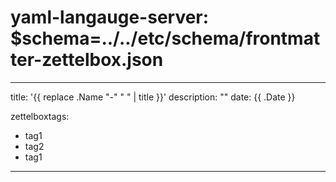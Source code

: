 # yaml-langauge-server: $schema=../../etc/schema/frontmatter-zettelbox.json
---
title: '{{ replace .Name "-" " " | title }}'
description: ""
date: {{ .Date }}

zettelboxtags:
  - tag1
  - tag2
  - tag1
---
